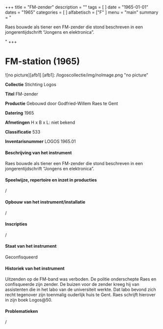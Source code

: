 ﻿+++
title = "FM-zender"
description = ""
tags = [ 
]
date = "1965-01-01"
dates = "1965"
categories = [
]
alfabetisch = ["F"
]
menu = "main"
summary = "<p>Raes bouwde als tiener een FM-zender die stond beschreven in een jongerentijdschrift “Jongens en elektronica”.</p>"
+++


# FM-station (1965)

![no picture][afb1]
[afb1]: /logoscollectie/img/noImage.png "no picture"

**Collectie** 
Stichting Logos

**Titel**
FM-zender

**Productie**
Gebouwd door Godfried-Willem Raes te Gent

**Datering**
1965

**Afmetingen**
H x B x L: niet bekend

**Classificatie**
533

**Inventarisnummer**
LOGOS 1965.01

#### Beschrijving van het instrument
Raes bouwde als tiener een FM-zender die stond beschreven in een jongerentijdschrift “Jongens en elektronica”. 

#### Speelwijze, repertoire en inzet in producties
/

#### Opbouw van het instrument/installatie
/

#### Inscripties
/

#### Staat van het instrument
Geconfisqueerd

#### Historiek van het instrument
Uitzenden op de FM-band was verboden. De politie onderschepte Raes en confisqueerde zijn zender. De buizen voor de zender kreeg hij van assistenten die in het labo van de universiteit werkte. Dat labo bevond zich recht tegenover zijn toenmalig ouderlijk huis te Gent. Raes schrijft hierover in zijn boek Logos@50.

#### Problematieken
/
